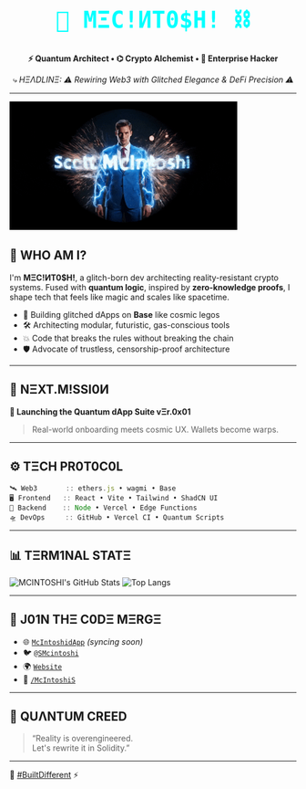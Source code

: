 <div align="center">

<h1><code><span style="font-family:monospace; font-size: 2.5rem; animation: glitch 1s infinite; color: #0ff;">🧠 MΞC!ИT0$H! ⛓️</span></code></h1>

<p><strong>⚡ Quantum Architect • ⌬ Crypto Alchemist • 💾 Enterprise Hacker</strong></p>
<p><em>⤷ HΞΛDLINΞ: ⚠️ Rewiring Web3 with Glitched Elegance & DeFi Precision ⚠️</em></p>

</div>

---

![Quantum Banner](https://github.com/McIntoshiS/McIntoshiS/blob/33744499f88d679d3129ee002a42d7387ad992ee/intro.gif)

## 🧬 WHO AM I?

I'm <strong>MΞC!ИT0$H!</strong>, a glitch-born dev architecting reality-resistant crypto systems. Fused with <strong>quantum logic</strong>, inspired by <strong>zero-knowledge proofs</strong>, I shape tech that feels like magic and scales like spacetime.

- 🧠 Building glitched dApps on <strong>Base</strong> like cosmic legos  
- 🛠️ Architecting modular, futuristic, gas-conscious tools  
- 💥 Code that breaks the rules without breaking the chain  
- 🛡️ Advocate of trustless, censorship-proof architecture

---

## 🔭 NΞXT.M!SSI0И

<strong>🧪 Launching the Quantum dApp Suite vΞr.0x01</strong>  
> Real-world onboarding meets cosmic UX. Wallets become warps. 

---

## ⚙️ TΞCH PR0T0C0L

```ts
🛰 Web3       :: ethers.js • wagmi • Base
🖥️ Frontend   :: React • Vite • Tailwind • ShadCN UI
💾 Backend    :: Node • Vercel • Edge Functions
🛸 DevOps     :: GitHub • Vercel CI • Quantum Scripts
```

---

## 📊 TΞRM1NAL STATΞ

![MCINTOSHI's GitHub Stats](https://github-readme-stats.vercel.app/api?username=McIntoshiS&show_icons=true&theme=tokyonight)
![Top Langs](https://github-readme-stats.vercel.app/api/top-langs/?username=McIntoshiS&layout=compact&theme=tokyonight)

---

## 🔌 J01N THΞ C0DΞ MΞRGΞ

- 🌐 [`McIntoshidApp`](https://web3.mcintosh.xyz) *(syncing soon)*
- 🐦 [`@SMcintoshi`](https://x.com/SMcintoshi)
- 🌍 [`Website`](https://mcintosh.xyz)
- 🧪 [`/McIntoshiS`](https://github.com/McIntoshiS)

---

## 🧠 QUΛNTUM CREED

> “Reality is overengineered.  
> Let's rewrite it in Solidity.”

---

🧬 [#BuiltDifferent](https://github.com/McIntoshiS) ⚡

